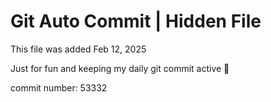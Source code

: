 # Git Auto Commit | Hidden File

This file was added Feb 12, 2025

Just for fun and keeping my daily git commit active 🤪

commit number: 53332
